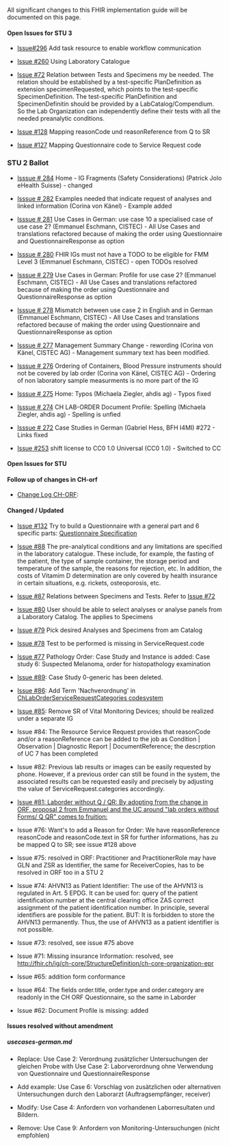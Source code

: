 <!-- markdownlint-disable MD001 MD041 -->

All significant changes to this FHIR implementation guide will be documented on this page.

#### Open Issues for STU 3

* [Issue#296](https://github.com/hl7ch/ch-lab-order/issues/296) Add task resource to enable workflow communication

* [Issue #260](https://github.com/hl7ch/ch-lab-order/issues/260) Using Laboratory Catalogue

* [Issue #72](https://github.com/hl7ch/ch-lab-order/issues/72) Relation between Tests and Specimens my be needed. The relation should be established by a test-specific PlanDefinition as extension specimenRequested, which points to the test-specific SpecimenDefinition. The test-specific PlanDefinition and SpecimenDefinitin should be provided by a LabCatalog/Compendium. So the Lab Organization can independently define their tests with all the needed preanalytic conditions.

* [Issue #128](https://github.com/hl7ch/ch-lab-order/issues/128) Mapping reasonCode und reasonReference from Q to SR

* [Issue #127](https://github.com/hl7ch/ch-lab-order/issues/127) Mapping Questionnaire code to Service Request code

### STU 2 Ballot

* [Isssue # 284](https://github.com/hl7ch/ch-lab-order/issues/284) Home - IG Fragments (Safety Considerations) (Patrick Jolo eHealth Suisse) - changed

* [Isssue # 282](https://github.com/hl7ch/ch-lab-order/issues/282) Examples needed that indicate request of analyses and linked information (Corina von Känel) - Example added

* [Isssue # 281](https://github.com/hl7ch/ch-lab-order/issues/281) Use Cases in German: use case 10 a specialised case of use case 2? (Emmanuel Eschmann, CISTEC) - All Use Cases and translations refactored because of making the order using Questionnaire and QuestionnaireResponse as option

* [Isssue # 280](https://github.com/hl7ch/ch-lab-order/issues/280) FHIR IGs must not have a TODO to be eligible for FMM Level 3 (Emmanuel Eschmann, CISTEC) - open TODOs resolved

* [Isssue # 279](https://github.com/hl7ch/ch-lab-order/issues/279) Use Cases in German: Profile for use case 2? (Emmanuel Eschmann, CISTEC) - All Use Cases and translations refactored because of making the order using Questionnaire and QuestionnaireResponse as option

* [Isssue # 278](https://github.com/hl7ch/ch-lab-order/issues/278) Mismatch between use case 2 in English and in German (Emmanuel Eschmann, CISTEC) - All Use Cases and translations refactored because of making the order using Questionnaire and QuestionnaireResponse as option

* [Isssue # 277](https://github.com/hl7ch/ch-lab-order/issues/277) Management Summary Change - rewording (Corina von Känel, CISTEC AG) - Management summary text has been modified.

* [Isssue # 276](https://github.com/hl7ch/ch-lab-order/issues/276) Ordering of Containers, Blood Pressure instruments should not be covered by lab order (Corina von Känel, CISTEC AG) - Ordering of non laboratory sample measurments is no more part of the IG

* [Isssue # 275](https://github.com/hl7ch/ch-lab-order/issues/275) Home: Typos (Michaela Ziegler, ahdis ag) - Typos fixed

* [Isssue # 274](https://github.com/hl7ch/ch-lab-order/issues/274) CH LAB-ORDER Document Profile: Spelling (Michaela Ziegler, ahdis ag) - Spelling is unfied

* [Isssue # 272](https://github.com/hl7ch/ch-lab-order/issues/272) Case Studies in German (Gabriel Hess, BFH I4MI) #272 - Links fixed

* [Issue #253](https://github.com/hl7ch/ch-lab-order/issues/253) shift license to CC0 1.0 Universal (CC0 1.0) - Switched to CC

#### Open Issues for STU

#### Follow up of changes in CH-orf

* [Change Log CH-ORF](http://build.fhir.org/ig/hl7ch/ch-orf/changelog.html):

#### Changed / Updated

* [Issue #132](https://github.com/hl7ch/ch-lab-order/issues/132) Try to build a Questionnaire with a general part and 6 specific parts: [Questionnaire Specification](http://build.fhir.org/ig/hl7ch/ch-lab-order/Questionnaire-LabOrder-form.html)

* [Issue #88](https://github.com/hl7ch/ch-lab-order/issues/88) The pre-analytical conditions and any limitations are specified in the laboratory catalogue. These include, for example, the fasting of the patient, the type of sample container, the storage period and temperature of the sample, the reasons for rejection, etc. In addition, the costs of Vitamim D determination are only covered by health insurance in certain situations, e.g. rickets, osteoporosis, etc.

* [Issue #87](https://github.com/hl7ch/ch-lab-order/issues/87) Relations between Specimens and Tests. Refer to [Issue #72](https://github.com/hl7ch/ch-lab-order/issues/72)

* [Issue #80](https://github.com/hl7ch/ch-lab-order/issues/80) User should be able to select analyses or analyse panels from a Laboratory Catalog. The applies to Specimens

* [Issue #79](https://github.com/hl7ch/ch-lab-order/issues/79) Pick desired Analyses and Specimens from am Catalog

* [Issue #78](https://github.com/hl7ch/ch-lab-order/issues/78) Test to be performed is missing in ServiceRequest.code

* [Issue #77](https://github.com/hl7ch/ch-lab-order/issues/77) Pathology Order: Case Study and Instance is added: Case study 6: Suspected Melanoma, order for histopathology examination
* [Issue #89](https://github.com/hl7ch/ch-lab-order/issues/89): Case Study 0-generic has been deleted.
* [Issue #86](https://github.com/hl7ch/ch-lab-order/issues/86): Add Term 'Nachverordnung' in [ChLabOrderServiceRequestCategories codesystem](https://fhir.ch/ig/ch-lab-order/CodeSystem-ServiceRequest.categories.html)
* [Issue #85](https://github.com/hl7ch/ch-lab-order/issues/85): Remove SR of Vital Monitoring Devices; should be realized under a separate IG
* Issue #84: The Resource Service Request provides that reasonCode and/or a reasonReference can be added to the job as Condition | Observation | Diagnostic Report | DocumentReference; the descrption of UC 7 has been completed
* Issue #82: Previous lab results or images can be easily requested by phone. However, if a previous order can still be found in the system, the associated results can be requested easily and precisely by adjusting the value of ServiceRequest.categories accordingly.

* [Issue #81: Laborder without Q / QR: By adopting from the change in ORF, proposal 2 from Emmanuel and the UC around "lab orders without Forms/ Q QR" comes to fruition:](https://github.com/hl7ch/ch-rad-order/issues/18#issue-1001931518)
* Issue #76: Want's to add a Reason for Order: We have reasonReference reasonCode and reasonCode.text in SR for further informations, has zu be mapped Q to SR; see issue #128 above
* Issue #75: resolved in ORF: Practitioner and PractitionerRole may have GLN and ZSR as Identifier, the same for ReceiverCopies, has to be resolved in ORF too in a STU 2
* Issue #74: AHVN13 as Patient Identifier: The use of the AHVN13 is regulated in Art. 5 EPDG. It can be used for: query of the patient identification number at the central clearing office ZAS
correct assignment of the patient identification number. In principle, several identifiers are possible for the patient. BUT: It is forbidden to store the AHVN13 permanently. Thus, the use of AHVN13 as a patient identifier is not possible.
* Issue #73: resolved, see issue #75 above
* Issue #71: Missing insurance Information: resolved, see <http://fhir.ch/ig/ch-core/StructureDefinition/ch-core-organization-epr>
* Issue #65: addition form conformance
* Issue #64: The fields order.title, order.type and order.category are readonly in the CH ORF Questionnaire, so the same in Laborder
* Issue #62: Document Profile is missing: added

#### Issues resolved without amendment

##### usecases-german.md

* Replace: Use Case 2: Verordnung zusätzlicher Untersuchungen der gleichen Probe with Use Case 2: Laborverordnung ohne Verwendung von Questionnaire und QuestionnaireResponse

* Add example:  Use Case 6: Vorschlag von zusätzlichen oder alternativen Untersuchungen durch den Laborarzt (Auftragsempfänger, receiver)

* Modify: Use Case 4: Anfordern von vorhandenen Laborresultaten und Bildern.

* Remove: Use Case 9: Anfordern von Monitoring-Untersuchungen (nicht empfohlen)
